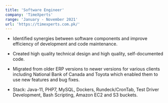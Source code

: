 ```yaml
---
title: 'Software Engineer'
company: 'TimeXperts'
range: 'January - November 2021'
url: 'https://timexperts.com.pk/'
---
```


- Identified synergies between software components and improve efficiency of development and code maintenance.
- Created high quality technical design and high quality, self-documented code.
- Migrated from older ERP versions to newer versions for various clients including National Bank of Canada and Toyota which enabled them to use new features and bug fixes.

- Stack: Java-11, PHP7, MySQL, Dockers, Rundeck/CronTab, Test Driver Development, Bash Scripting, Amazon EC2 and S3 buckets.
